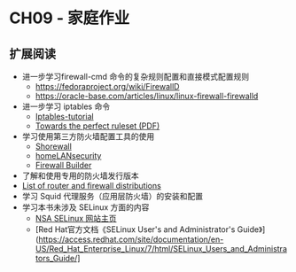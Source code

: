 # CH09 - 家庭作业

## 扩展阅读

* 进一步学习firewall-cmd 命令的复杂规则配置和直接模式配置规则
  * https://fedoraproject.org/wiki/FirewallD
  * https://oracle-base.com/articles/linux/linux-firewall-firewalld
* 进一步学习 iptables 命令
  * [Iptables-tutorial](http://www.frozentux.net/documents/iptables-tutorial/)
  * [Towards the perfect ruleset (PDF)](http://inai.de/documents/Perfect_Ruleset.pdf)
* 学习使用第三方防火墙配置工具的使用
  * [Shorewall](http://www.shorewall.net/)
  * [homeLANsecurity](http://homelansecurity.sf.net/)
  * [Firewall Builder](http://www.fwbuilder.org/)
* 了解和使用专用的防火墙发行版本
 * [List of router and firewall distributions](https://en.wikipedia.org/wiki/List_of_router_and_firewall_distributions)
* 学习 Squid 代理服务（应用层防火墙）的安装和配置
* 学习本书未涉及 SELinux 方面的内容
  * [NSA SELinux 网站主页](http://www.nsa.gov/selinux/)
  * [Red Hat官方文档《SELinux User's and Administrator's Guide》](https://access.redhat.com/site/documentation/en-US/Red_Hat_Enterprise_Linux/7/html/SELinux_Users_and_Administrators_Guide/]
